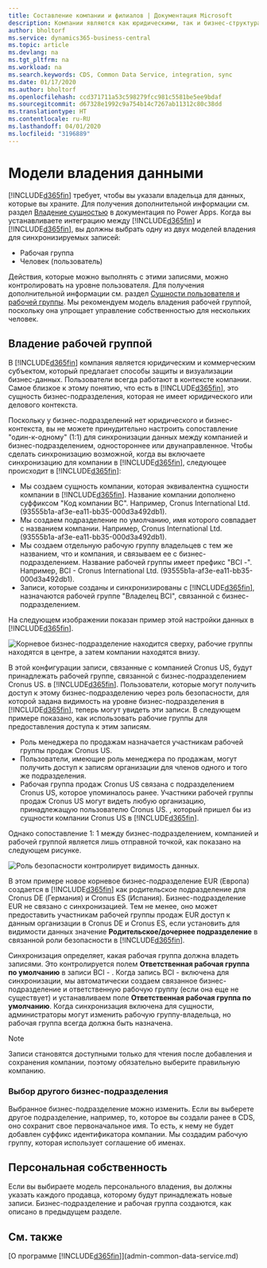```yaml
---
title: Составление компании и филиалов | Документация Microsoft
description: Компании являются как юридическими, так и бизнес-структурами, и они используются для защиты и визуализации бизнес-данных.
author: bholtorf
ms.service: dynamics365-business-central
ms.topic: article
ms.devlang: na
ms.tgt_pltfrm: na
ms.workload: na
ms.search.keywords: CDS, Common Data Service, integration, sync
ms.date: 01/17/2020
ms.author: bholtorf
ms.openlocfilehash: ccd371711a53c598279fcc981c5581be5ee9bdaf
ms.sourcegitcommit: d67328e1992c9a754b14c7267ab11312c80c38dd
ms.translationtype: HT
ms.contentlocale: ru-RU
ms.lasthandoff: 04/01/2020
ms.locfileid: "3196889"
---
```

# <a name="data-ownership-models"></a>Модели владения данными
[!INCLUDE[d365fin](includes/cds_long_md.md)] требует, чтобы вы указали владельца для данных, которые вы храните. Для получения дополнительной информации см. раздел [Владение сущностью](https://docs.microsoft.com/powerapps/maker/common-data-service/types-of-entities#entity-ownership) в документация по Power Apps. Когда вы устанавливаете интеграцию между [!INCLUDE[d365fin](includes/cds_long_md.md)] и [!INCLUDE[d365fin](includes/d365fin_md.md)], вы должны выбрать одну из двух моделей владения для синхронизируемых записей:

* Рабочая группа 
* Человек (пользователь)

Действия, которые можно выполнять с этими записями, можно контролировать на уровне пользователя. Для получения дополнительной информации см. раздел [Сущности пользователя и рабочей группы](https://docs.microsoft.com/powerapps/developer/common-data-service/user-team-entities). Мы рекомендуем модель владения рабочей группой, поскольку она упрощает управление собственностью для нескольких человек.

## <a name="team-ownership"></a>Владение рабочей группой
В [!INCLUDE[d365fin](includes/d365fin_md.md)] компания является юридическим и коммерческим субъектом, который предлагает способы защиты и визуализации бизнес-данных. Пользователи всегда работают в контексте компании. Самое близкое к этому понятию, что есть в [!INCLUDE[d365fin](includes/cds_long_md.md)], это сущность бизнес-подразделения, которая не имеет юридического или делового контекста.

Поскольку у бизнес-подразделений нет юридического и бизнес-контекста, вы не можете принудительно настроить сопоставление "один-к-одному" (1:1) для синхронизации данных между компанией и бизнес-подразделением, одностороннее или двунаправленное. Чтобы сделать синхронизацию возможной, когда вы включаете синхронизацию для компании в [!INCLUDE[d365fin](includes/d365fin_md.md)], следующее происходит в [!INCLUDE[d365fin](includes/cds_long_md.md)]:

* Мы создаем сущность компании, которая эквивалентна сущности компании в [!INCLUDE[d365fin](includes/d365fin_md.md)]. Название компании дополнено суффиксом "Код компании BC". Например, Cronus International Ltd. (93555b1a-af3e-ea11-bb35-000d3a492db1).
* Мы создаем подразделение по умолчанию, имя которого совпадает с названием компании. Например, Cronus International Ltd. (93555b1a-af3e-ea11-bb35-000d3a492db1).
* Мы создаем отдельную рабочую группу владельцев с тем же названием, что и компания, и связываем ее с бизнес-подразделением. Название рабочей группы имеет префикс "BCI -". Например, BCI - Cronus International Ltd. (93555b1a-af3e-ea11-bb35-000d3a492db1).
* Записи, которые созданы и синхронизированы с [!INCLUDE[d365fin](includes/cds_long_md.md)], назначаются рабочей группе "Владелец BCI", связанной с бизнес-подразделением.

На следующем изображении показан пример этой настройки данных в [!INCLUDE[d365fin](includes/cds_long_md.md)].

![Корневое бизнес-подразделение находится сверху, рабочие группы находятся в центре, а затем компании находятся внизу.](media/cds_bu_team_company.png)

В этой конфигурации записи, связанные с компанией Cronus US, будут принадлежать рабочей группе, связанной с бизнес-подразделением Cronus US. <ID> в [!INCLUDE[d365fin](includes/cds_long_md.md)]. Пользователи, которые могут получить доступ к этому бизнес-подразделению через роль безопасности, для которой задана видимость на уровне бизнес-подразделения в [!INCLUDE[d365fin](includes/cds_long_md.md)], теперь могут увидеть эти записи. В следующем примере показано, как использовать рабочие группы для предоставления доступа к этим записям.

* Роль менеджера по продажам назначается участникам рабочей группы продаж Cronus US.
* Пользователи, имеющие роль менеджера по продажам, могут получить доступ к записям организации для членов одного и того же подразделения.
* Рабочая группа продаж Cronus US связана с подразделением Cronus US, которое упоминалось ранее. Участники рабочей группы продаж Cronus US могут видеть любую организацию, принадлежащую пользователю Cronus US. <ID>, который пришел бы из сущности компании Cronus US в [!INCLUDE[d365fin](includes/d365fin_md.md)].

Однако сопоставление 1: 1 между бизнес-подразделением, компанией и рабочей группой является лишь отправной точкой, как показано на следующем рисунке.

![Роль безопасности контролирует видимость данных.](media/cds_bu_team_company_2.png)

В этом примере новое корневое бизнес-подразделение EUR (Европа) создается в [!INCLUDE[d365fin](includes/cds_long_md.md)] как родительское подразделение для Cronus DE (Германия) и Cronus ES (Испания). Бизнес-подразделение EUR не связано с синхронизацией. Тем не менее, оно может предоставить участникам рабочей группы продаж EUR доступ к данным организации в Cronus DE и Cronus ES, если установить для видимости данных значение **Родительское/дочернее подразделение** в связанной роли безопасности в [!INCLUDE[d365fin](includes/cds_long_md.md)].

Синхронизация определяет, какая рабочая группа должна владеть записями. Это контролируется полем **Ответственная рабочая группа по умолчанию** в записи BCI - <ID>. Когда запись BCI - <ID> включена для синхронизации, мы автоматически создаем связанное бизнес-подразделение и ответственную рабочую группу (если она еще не существует) и устанавливаем поле **Ответственная рабочая группа по умолчанию**. Когда синхронизация включена для сущности, администраторы могут изменить рабочую группу-владельца, но рабочая группа всегда должна быть назначена.

> [!NOTE]
> Записи становятся доступными только для чтения после добавления и сохранения компании, поэтому обязательно выберите правильную компанию.

### <a name="choosing-a-different-business-unit"></a>Выбор другого бизнес-подразделения
Выбранное бизнес-подразделение можно изменить. Если вы выберете другое подразделение, например, то, которое вы создали ранее в CDS, оно сохранит свое первоначальное имя. То есть, к нему не будет добавлен суффикс идентификатора компании. Мы создадим рабочую группу, которая использует соглашение об именах.

## <a name="person-ownership"></a>Персональная собственность
Если вы выбираете модель персонального владения, вы должны указать каждого продавца, которому будут принадлежать новые записи. Бизнес-подразделение и рабочая группа создаются, как описано в предыдущем разделе.  

## <a name="see-also"></a>См. также
[О программе [!INCLUDE[d365fin](includes/cds_long_md.md)]](admin-common-data-service.md)